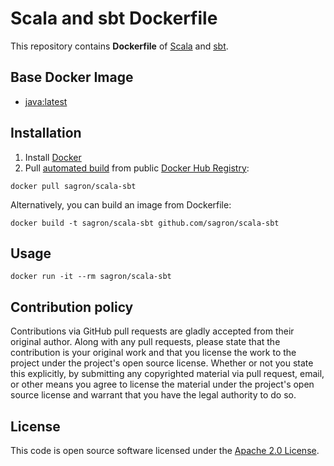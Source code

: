 # Scala and sbt Dockerfile

This repository contains **Dockerfile** of [Scala](http://www.scala-lang.org) and [sbt](http://www.scala-sbt.org).


## Base Docker Image ##

* [java:latest](https://registry.hub.docker.com/_/java/)


## Installation ##

1. Install [Docker](https://www.docker.com)
2. Pull [automated build](https://registry.hub.docker.com/u/sagron/scala-sbt/) from public [Docker Hub Registry](https://registry.hub.docker.com/):
```
docker pull sagron/scala-sbt
```
Alternatively, you can build an image from Dockerfile:
```
docker build -t sagron/scala-sbt github.com/sagron/scala-sbt
```


## Usage ##

```
docker run -it --rm sagron/scala-sbt
```


## Contribution policy ##

Contributions via GitHub pull requests are gladly accepted from their original author. Along with any pull requests, please state that the contribution is your original work and that you license the work to the project under the project's open source license. Whether or not you state this explicitly, by submitting any copyrighted material via pull request, email, or other means you agree to license the material under the project's open source license and warrant that you have the legal authority to do so.


## License ##

This code is open source software licensed under the [Apache 2.0 License]("http://www.apache.org/licenses/LICENSE-2.0.html").

